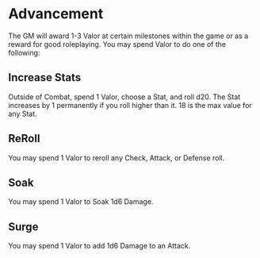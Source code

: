 # Advancement
The GM will award 1-3 Valor at certain milestones within the game or as a reward for good roleplaying. You may spend Valor to do one of the following:

## Increase Stats
Outside of Combat, spend 1 Valor, choose a Stat, and roll d20. The Stat increases by 1 permanently if you roll higher than it. 18 is the max value for any Stat.

## ReRoll
You may spend 1 Valor to reroll any Check, Attack, or Defense roll.

## Soak
You may spend 1 Valor to Soak 1d6 Damage.

## Surge
You may spend 1 Valor to add 1d6 Damage to an Attack.